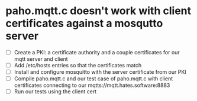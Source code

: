 # paho.mqtt.c doesn't work with client certificates against a mosqutto server

  - [ ] Create a PKI: a certificate authority and a couple certificates for our mqtt server and client
  - [ ] Add /etc/hosts entries so that the certificates match
  - [ ] Install and configure mosquitto with the server certificate from our PKI
  - [ ] Compile paho.mqtt.c and our test case of paho.mqtt.c with client certificates connecting to our mqtts://mqtt.hates.software:8883
  - [ ] Run our tests using the client cert
